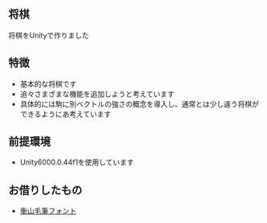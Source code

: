 ## 将棋
将棋をUnityで作りました

## 特徴
- 基本的な将棋です
- 追々さまざまな機能を追加しようと考えています
- 具体的には駒に別ベクトルの強さの概念を導入し、通常とは少し違う将棋ができるようにあ考えています

## 前提環境
  - Unity6000.0.44f1を使用しています
 
 ## お借りしたもの
  - [衡山毛筆フォント](https://opentype.jp/kouzanmouhitufont.htm)
